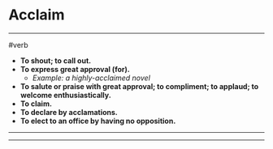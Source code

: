 # Acclaim
---
#verb
- **To shout; to call out.**
- **To express great approval (for).**
	- _Example: a highly-acclaimed novel_
- **To salute or praise with great approval; to compliment; to applaud; to welcome enthusiastically.**
- **To claim.**
- **To declare by acclamations.**
- **To elect to an office by having no opposition.**
---
---
